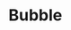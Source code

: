# Bubble

<div id="observablehq-f19238e6"></div>

<link rel="stylesheet" href="https://cdn.jsdelivr.net/npm/@observablehq/inspector@5/dist/inspector.css">
<script type="module">
import {Runtime, Inspector} from "https://cdn.jsdelivr.net/npm/@observablehq/runtime@5/dist/runtime.js";
import define from "https://api.observablehq.com/d/059b00f475e26543.js?v=4";
new Runtime().module(define, Inspector.into("#observablehq-f19238e6"));
</script>